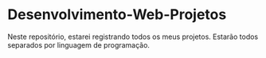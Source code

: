 # Desenvolvimento-Web-Projetos
 Neste repositório, estarei registrando todos os meus projetos. Estarão todos separados por linguagem de programação.
